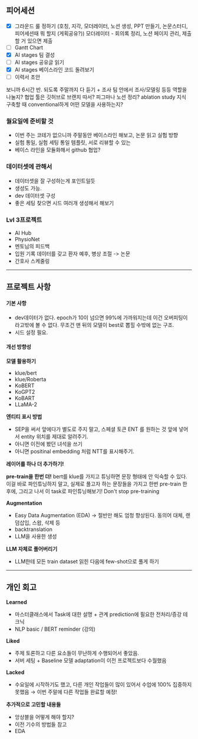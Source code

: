## 피어세션

 - [x] 그라운드 룰 정하기 (호칭, 지각, 모더레이터, 노션 생성, PPT 만들기, 논문스터디, 피어세션때 뭐 할지 (게획공유?))
	모더레이터 - 회의록 정리, 노션 페이지 관리, 제출할 거 있으면 제출
 - [ ] Gantt Chart
 - [x] AI stages 팀 결성
 - [ ] AI stages 공유글 읽기
 - [x] AI stages 베이스라인 코드 돌려보기
 - [ ] 이력서 초안

보니까 6시간 반. 되도록 주말까지 다 듣기 + 조사
팀 안에서 조사/모델링 등등 역할을 나눌지?
협업 툴은 깃허브로 브랜치 따서? 피그마나 노션 정리?
ablation study
지식 구축할 때 conventional하게 어떤 모델을 사용하는지?


### 월요일에 준비할 것
- 이번 주는 코테가 없으니까 주말동안 베이스라인 해보고, 논문 읽고 실험 방향
- 실험 통일, 실험 세팅 통일 템플릿, 서로 리뷰할 수 있는 
- 베이스 라인을 모듈화해서 github 협업?

### 데이터셋에 관해서
- 데이터셋을 잘 구성하는게 포인트일듯
- 생성도 가능.
- dev 데이터셋 구성
- 좋은 세팅 찾으면 시드 여러개 생성해서 해보기

### Lvl 3프로젝트
- AI Hub
- PhysioNet
- 멘토님의 피드백
- 입원 기록 데이터를 갖고 환자 예후, 병상 조절 -> 논문
- 간호사 스케줄링


---

## 프로젝트 사항

#### 기본 사항
- dev데이터가 없다. epoch가 10이 넘으면 99%에 가까워지는데 이건 오버피팅이라고밖에 볼 수 없다. 무조건 맨 뒤의 모델이 best로 뽑힐 수밖에  없는 구조.
- 시드 설정 필요.

#### 개선 방향성

**모델 활용하기**
- klue/bert
- klue/Roberta
- KoBERT
-  KoGPT2
- KoBART
- LLaMA-2

**엔티티 표시 방법**
- SEP을 써서 앞에다가 별도로 주지 말고, 스페셜 토큰 ENT 를 원하는 것 앞에 넣어서 entity 위치를 제대로 알려주기.
- 아니면 이전에 봤던 녀석을 쓰기
- 아니면 positinal embedding 처럼 NTT를 표시해주기.

**레이어를 하나 더 추가하기!**

**pre-train을 한번 더!**
bert를 klue를 가지고 튜닝하면 문장 형태에 안 익숙할 수 있다.
이걸 바로 파인튜닝하지 말고, 실제로 풀고자 하는 문장들을 가지고 한번 pre-train 한 후에,
그리고 나서 이 task로 파인튜닝해보기! Don't stop pre-training

**Augmentation**
- Easy Data Augmentation (EDA) -> 절반만 해도 엄청 향상된다. 동의어 대체, 랜덤삽입, 스왑, 삭제 등
- backtranslation
- LLM을 사용한 생성


**LLM 자체로 풀어버리기**
- LLM한테 모든 train dataset 읽힌 다음에 few-shot으로 풀게 하기

---

## 개인 회고 

**Learned**
- 마스터클래스에서 Task에 대한 설명 + 관계 prediction에 필요한 전처리/증강 테크닉
- NLP basic / BERT reminder (강의)

**Liked** 
- 주제 토론하고 다른 요소들이 무난하게 수행되어서 좋았음.
- 서버 세팅 + Baseline 모델 adaptation이 이전 프로젝트보다 수월했음

**Lacked**
- 수요일에 시작하기도 했고, 다른 개인 작업들이 많이 있어서 수업에 100% 집중하지 못했음 → 이번 주말에 다른 작업들 완료할 예정!


**추가적으로 고민할 내용들**
- 앙상블을 어떻게 해야 할지?
- 이전 기수의 방법들 참고
- EDA


